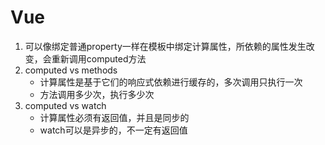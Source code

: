 # Vue
1. 可以像绑定普通property一样在模板中绑定计算属性，所依赖的属性发生改变，会重新调用computed方法
2. computed vs methods
    - 计算属性是基于它们的响应式依赖进行缓存的，多次调用只执行一次
    - 方法调用多少次，执行多少次
3. computed vs watch
    - 计算属性必须有返回值，并且是同步的
    - watch可以是异步的，不一定有返回值